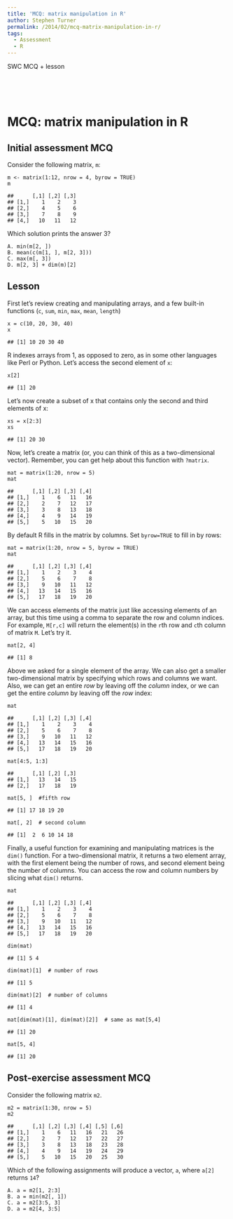 ```yaml
---
title: 'MCQ: matrix manipulation in R'
author: Stephen Turner
permalink: /2014/02/mcq-matrix-manipulation-in-r/
tags:
  - Assessment
  - R
---
```

<!-- saved from url=(0014)about:internet -->

<meta http-equiv="Content-Type" content="text/html; charset=utf-8" />

  
<meta http-equiv="x-ua-compatible" content="IE=9" />


SWC MCQ + lesson

<!-- Styles for R syntax highlighter -->

<!-- R syntax highlighter -->

  


&nbsp;

&nbsp;

# MCQ: matrix manipulation in R

## Initial assessment MCQ

Consider the following matrix, `m`:

<pre><code class="r">m &lt;- matrix(1:12, nrow = 4, byrow = TRUE)
m
</code></pre>

    ##      [,1] [,2] [,3]
    ## [1,]    1    2    3
    ## [2,]    4    5    6
    ## [3,]    7    8    9
    ## [4,]   10   11   12
    

Which solution prints the answer 3?

<pre><code class="r">A. min(m[2, ])
B. mean(c(m[1, ], m[2, 3]))
C. max(m[, 3])
D. m[2, 3] + dim(m)[2]
</code></pre>

## Lesson

First let&#8217;s review creating and manipulating arrays, and a few built-in functions (`c`, `sum`, `min`, `max`, `mean`, `length`)

<pre><code class="r">x = c(10, 20, 30, 40)
x
</code></pre>

    ## [1] 10 20 30 40
    

R indexes arrays from 1, as opposed to zero, as in some other languages like Perl or Python. Let&#8217;s access the second element of `x`:

<pre><code class="r">x[2]
</code></pre>

    ## [1] 20
    

Let&#8217;s now create a subset of x that contains only the second and third elements of x:

<pre><code class="r">xs = x[2:3]
xs
</code></pre>

    ## [1] 20 30
    

Now, let&#8217;s create a matrix (or, you can think of this as a two-dimensional vector). Remember, you can get help about this function with `?matrix`.

<pre><code class="r">mat = matrix(1:20, nrow = 5)
mat
</code></pre>

    ##      [,1] [,2] [,3] [,4]
    ## [1,]    1    6   11   16
    ## [2,]    2    7   12   17
    ## [3,]    3    8   13   18
    ## [4,]    4    9   14   19
    ## [5,]    5   10   15   20
    

By default R fills in the matrix by columns. Set `byrow=TRUE` to fill in by rows:

<pre><code class="r">mat = matrix(1:20, nrow = 5, byrow = TRUE)
mat
</code></pre>

    ##      [,1] [,2] [,3] [,4]
    ## [1,]    1    2    3    4
    ## [2,]    5    6    7    8
    ## [3,]    9   10   11   12
    ## [4,]   13   14   15   16
    ## [5,]   17   18   19   20
    

We can access elements of the matrix just like accessing elements of an array, but this time using a comma to separate the row and column indices. For example, `M[r,c]` will return the element(s) in the `r`th row and `c`th column of matrix `M`. Let&#8217;s try it.

<pre><code class="r">mat[2, 4]
</code></pre>

    ## [1] 8
    

Above we asked for a single element of the array. We can also get a smaller two-dimensional matrix by specifying which rows and columns we want. Also, we can get an entire *row* by leaving off the *column* index, or we can get the entire *column* by leaving off the *row* index:

<pre><code class="r">mat
</code></pre>

    ##      [,1] [,2] [,3] [,4]
    ## [1,]    1    2    3    4
    ## [2,]    5    6    7    8
    ## [3,]    9   10   11   12
    ## [4,]   13   14   15   16
    ## [5,]   17   18   19   20
    

<pre><code class="r">mat[4:5, 1:3]
</code></pre>

    ##      [,1] [,2] [,3]
    ## [1,]   13   14   15
    ## [2,]   17   18   19
    

<pre><code class="r">mat[5, ]  #fifth row
</code></pre>

    ## [1] 17 18 19 20
    

<pre><code class="r">mat[, 2]  # second column
</code></pre>

    ## [1]  2  6 10 14 18
    

Finally, a useful function for examining and manipulating matrices is the `dim()` function. For a two-dimensional matrix, it returns a two element array, with the first element being the number of rows, and second element being the number of columns. You can access the row and column numbers by slicing what `dim()` returns.

<pre><code class="r">mat
</code></pre>

    ##      [,1] [,2] [,3] [,4]
    ## [1,]    1    2    3    4
    ## [2,]    5    6    7    8
    ## [3,]    9   10   11   12
    ## [4,]   13   14   15   16
    ## [5,]   17   18   19   20
    

<pre><code class="r">dim(mat)
</code></pre>

    ## [1] 5 4
    

<pre><code class="r">dim(mat)[1]  # number of rows
</code></pre>

    ## [1] 5
    

<pre><code class="r">dim(mat)[2]  # number of columns
</code></pre>

    ## [1] 4
    

<pre><code class="r">mat[dim(mat)[1], dim(mat)[2]]  # same as mat[5,4]
</code></pre>

    ## [1] 20
    

<pre><code class="r">mat[5, 4]
</code></pre>

    ## [1] 20
    

## Post-exercise assessment MCQ

Consider the following matrix `m2`.

<pre><code class="r">m2 = matrix(1:30, nrow = 5)
m2
</code></pre>

    ##      [,1] [,2] [,3] [,4] [,5] [,6]
    ## [1,]    1    6   11   16   21   26
    ## [2,]    2    7   12   17   22   27
    ## [3,]    3    8   13   18   23   28
    ## [4,]    4    9   14   19   24   29
    ## [5,]    5   10   15   20   25   30
    

Which of the following assignments will produce a vector, `a`, where `a[2]` returns `14`?

<pre><code class="r">A. a = m2[1, 2:3]
B. a = min(m2[, 1])
C. a = m2[3:5, 3]
D. a = m2[4, 3:5]
</code></pre>

&nbsp;

&nbsp;
